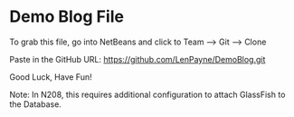 # Demo Blog File

To grab this file, go into NetBeans and click to Team --> Git --> Clone

Paste in the GitHub URL: https://github.com/LenPayne/DemoBlog.git

Good Luck, Have Fun!

Note: In N208, this requires additional configuration to attach GlassFish to the Database.